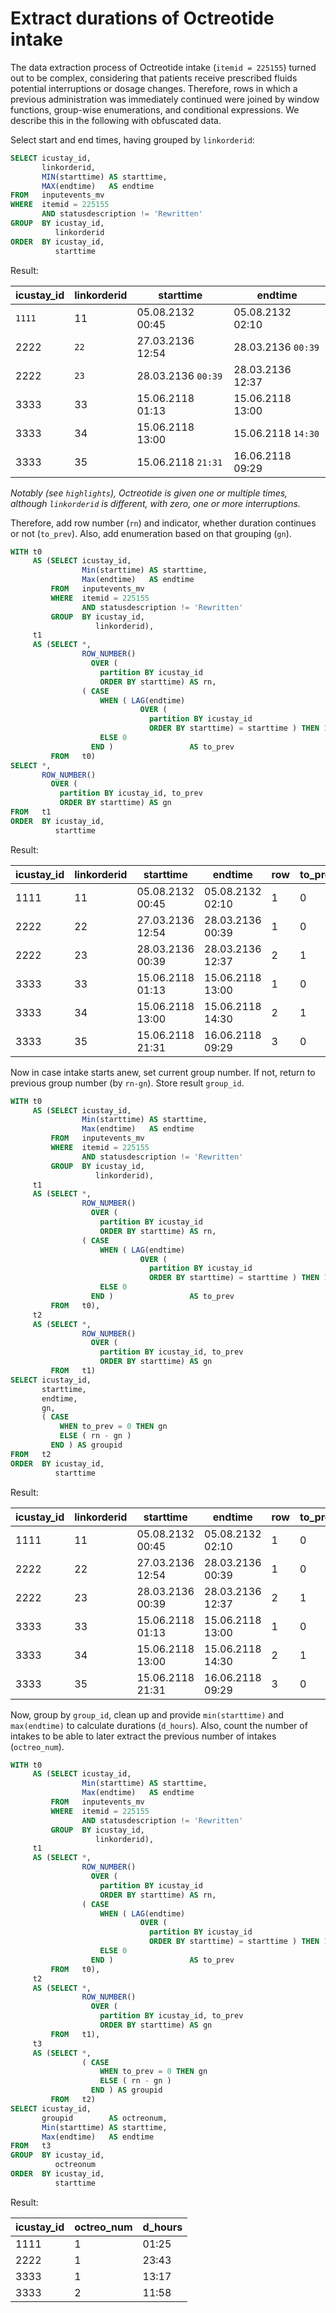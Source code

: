 # Extract durations of Octreotide intake

The data extraction process of Octreotide intake (`itemid = 225155`) turned out to be complex, considering that patients receive prescribed fluids potential interruptions or dosage changes. Therefore, rows in which a previous administration was immediately continued were joined by window functions, group-wise enumerations, and conditional expressions. We describe this in the following with obfuscated data.

Select start and end times, having grouped by `linkorderid`:

```sql
SELECT icustay_id,
       linkorderid,
       MIN(starttime) AS starttime,
       MAX(endtime)   AS endtime
FROM   inputevents_mv
WHERE  itemid = 225155
       AND statusdescription != 'Rewritten'
GROUP  BY icustay_id,
          linkorderid
ORDER  BY icustay_id,
          starttime
```

Result:

| icustay_id | linkorderid   | starttime           | endtime             |
|------------|---------------|---------------------|---------------------|
| `1111`   | 11       | 05.08.2132   00:45  | 05.08.2132   02:10  |
| 2222     | `22`     | 27.03.2136   12:54  | 28.03.2136   `00:39`|
| 2222     | `23`     | 28.03.2136   `00:39`| 28.03.2136   12:37  |
| 3333     | 33       | 15.06.2118   01:13  | 15.06.2118   13:00  |
| 3333     | 34       | 15.06.2118   13:00  | 15.06.2118   `14:30`|
| 3333     | 35       | 15.06.2118   `21:31`| 16.06.2118   09:29  |

*Notably (see `highlights`), Octreotide is given one or multiple times, although `linkorderid` is different, with zero, one or more interruptions.*

Therefore, add row number (`rn`) and indicator, whether duration continues or not (`to_prev`). Also, add enumeration based on that grouping (`gn`).

```sql
WITH t0
     AS (SELECT icustay_id,
                Min(starttime) AS starttime,
                Max(endtime)   AS endtime
         FROM   inputevents_mv
         WHERE  itemid = 225155
                AND statusdescription != 'Rewritten'
         GROUP  BY icustay_id,
                   linkorderid),
     t1
     AS (SELECT *,
                ROW_NUMBER()
                  OVER (
                    partition BY icustay_id
                    ORDER BY starttime) AS rn,
                ( CASE
                    WHEN ( LAG(endtime)
                             OVER (
                               partition BY icustay_id
                               ORDER BY starttime) = starttime ) THEN 1
                    ELSE 0
                  END )                 AS to_prev
         FROM   t0)
SELECT *,
       ROW_NUMBER()
         OVER (
           partition BY icustay_id, to_prev
           ORDER BY starttime) AS gn
FROM   t1
ORDER  BY icustay_id,
          starttime
```

Result:

| icustay_id | linkorderid | starttime        | endtime          | row | to_prev | gn |
|------------|-------------|------------------|------------------|-----|---------|----|
| 1111     | 11     | 05.08.2132 00:45 | 05.08.2132 02:10 | 1   | 0       | 1  |
| 2222     | 22     | 27.03.2136 12:54 | 28.03.2136 00:39 | 1   | 0       | 1  |
| 2222     | 23     | 28.03.2136 00:39 | 28.03.2136 12:37 | 2   | 1       | 2  |
| 3333     | 33     | 15.06.2118 01:13 | 15.06.2118 13:00 | 1   | 0       | 1  |
| 3333     | 34     | 15.06.2118 13:00 | 15.06.2118 14:30 | 2   | 1       | 1  |
| 3333     | 35     | 15.06.2118 21:31 | 16.06.2118 09:29 | 3   | 0       | 2  |

Now in case intake starts anew, set current group number. If not, return to previous group number (by `rn-gn`). Store result `group_id`.

```sql
WITH t0
     AS (SELECT icustay_id,
                Min(starttime) AS starttime,
                Max(endtime)   AS endtime
         FROM   inputevents_mv
         WHERE  itemid = 225155
                AND statusdescription != 'Rewritten'
         GROUP  BY icustay_id,
                   linkorderid),
     t1
     AS (SELECT *,
                ROW_NUMBER()
                  OVER (
                    partition BY icustay_id
                    ORDER BY starttime) AS rn,
                ( CASE
                    WHEN ( LAG(endtime)
                             OVER (
                               partition BY icustay_id
                               ORDER BY starttime) = starttime ) THEN 1
                    ELSE 0
                  END )                 AS to_prev
         FROM   t0),
     t2
     AS (SELECT *,
                ROW_NUMBER()
                  OVER (
                    partition BY icustay_id, to_prev
                    ORDER BY starttime) AS gn
         FROM   t1)
SELECT icustay_id,
       starttime,
       endtime,
       gn,
       ( CASE
           WHEN to_prev = 0 THEN gn
           ELSE ( rn - gn )
         END ) AS groupid
FROM   t2
ORDER  BY icustay_id,
          starttime
```

Result:

| icustay_id | linkorderid | starttime        | endtime          | row | to_prev | gn | group_id |
|------------|-------------|------------------|------------------|-----|---------|----|----------|
| 1111     | 11     | 05.08.2132 00:45 | 05.08.2132 02:10 | 1   | 0       | 1  | 1        |
| 2222     | 22     | 27.03.2136 12:54 | 28.03.2136 00:39 | 1   | 0       | 1  | 1        |
| 2222     | 23     | 28.03.2136 00:39 | 28.03.2136 12:37 | 2   | 1       | 2  | 1        |
| 3333     | 33     | 15.06.2118 01:13 | 15.06.2118 13:00 | 1   | 0       | 1  | 1        |
| 3333     | 34     | 15.06.2118 13:00 | 15.06.2118 14:30 | 2   | 1       | 1  | 1        |
| 3333     | 35     | 15.06.2118 21:31 | 16.06.2118 09:29 | 3   | 0       | 2  | 2        |

Now, group by `group_id`, clean up and provide `min(starttime)` and `max(endtime)` to calculate durations (`d_hours`). Also, count the number of intakes to be able to later extract the previous number of intakes (`octreo_num`).

```sql
WITH t0
     AS (SELECT icustay_id,
                Min(starttime) AS starttime,
                Max(endtime)   AS endtime
         FROM   inputevents_mv
         WHERE  itemid = 225155
                AND statusdescription != 'Rewritten'
         GROUP  BY icustay_id,
                   linkorderid),
     t1
     AS (SELECT *,
                ROW_NUMBER()
                  OVER (
                    partition BY icustay_id
                    ORDER BY starttime) AS rn,
                ( CASE
                    WHEN ( LAG(endtime)
                             OVER (
                               partition BY icustay_id
                               ORDER BY starttime) = starttime ) THEN 1
                    ELSE 0
                  END )                 AS to_prev
         FROM   t0),
     t2
     AS (SELECT *,
                ROW_NUMBER()
                  OVER (
                    partition BY icustay_id, to_prev
                    ORDER BY starttime) AS gn
         FROM   t1),
     t3
     AS (SELECT *,
                ( CASE
                    WHEN to_prev = 0 THEN gn
                    ELSE ( rn - gn )
                  END ) AS groupid
         FROM   t2)
SELECT icustay_id,
       groupid        AS octreonum,
       Min(starttime) AS starttime,
       Max(endtime)   AS endtime
FROM   t3
GROUP  BY icustay_id,
          octreonum
ORDER  BY icustay_id,
          starttime
```

Result:

| icustay_id | octreo_num | d_hours |
|------------|------------|---------|
| 1111     | 1          | 01:25   |
| 2222     | 1          | 23:43   |
| 3333     | 1          | 13:17   |
| 3333     | 2          | 11:58   |
